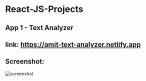 # React-JS-Projects

App 1 - Text Analyzer
--------------------------------------------------------------------------------------------------------------------
link: https://amit-text-analyzer.netlify.app
--------------------------------------------------------------------------------------------------------------------
Screenshot:
--------------------------------------------------------------------------------------------------------------------
![screenshot](https://user-images.githubusercontent.com/73923245/210802657-d9f928d1-32f4-4bef-8bd2-9929e810a0b7.JPG)
